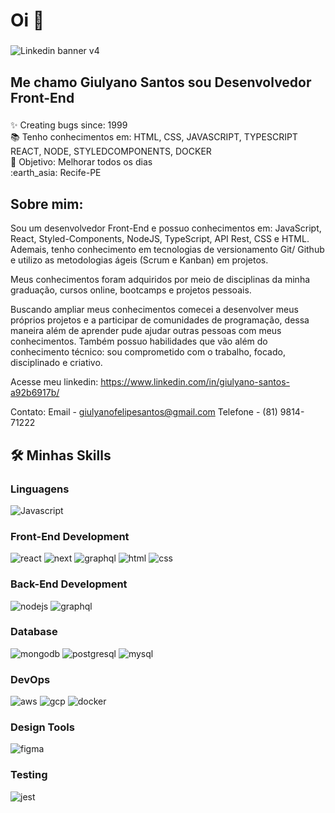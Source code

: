<h1 align="left">Oi 👋 </h1>

###
![Linkedin banner v4](https://user-images.githubusercontent.com/94020264/180661096-ffbd17fe-ed13-49ce-8de9-191fd53ea9fa.png)


<h2 align="left">Me chamo Giulyano Santos sou Desenvolvedor Front-End</h2>

###

<p align="left">✨ Creating bugs since: 1999<br>📚 Tenho conhecimentos em: HTML, CSS, JAVASCRIPT, TYPESCRIPT REACT, NODE, STYLEDCOMPONENTS, DOCKER <br>🎯 Objetivo: Melhorar todos os dias <br> :earth_asia: Recife-PE </p>

###

<h2 align="left">Sobre mim:</h2>

<p> Sou um desenvolvedor Front-End e possuo conhecimentos em: JavaScript, React, Styled-Components, NodeJS, TypeScript, API Rest, CSS e HTML. Ademais, tenho conhecimento em tecnologias de versionamento Git/ Github e utilizo as metodologias ágeis (Scrum e Kanban) em projetos. 

Meus conhecimentos foram adquiridos por meio de disciplinas da minha graduação, cursos online, bootcamps e projetos pessoais. 

Buscando ampliar meus conhecimentos comecei a desenvolver meus próprios projetos e a participar de comunidades de programação, dessa maneira além de aprender pude ajudar outras pessoas com meus conhecimentos. Também possuo habilidades que vão além do conhecimento técnico: sou comprometido com o trabalho, focado, disciplinado e criativo.
 
Acesse meu linkedin:
https://www.linkedin.com/in/giulyano-santos-a92b6917b/

Contato:
Email - giulyanofelipesantos@gmail.com
Telefone - (81) 9814-71222  </p>

###




## 🛠️ Minhas Skills

### Linguagens

![Javascript](https://img.shields.io/badge/JavaScript-323330?style=for-the-badge&logo=javascript&logoColor=F7DF1E)


### Front-End Development

![react](https://img.shields.io/badge/React-20232A?style=for-the-badge&logo=react&logoColor=61DAFB)
![next](https://img.shields.io/badge/Next-000000?style=for-the-badge&logo=nextdotjs&logoColor=FFFFFF)
![graphql](https://img.shields.io/badge/GraphQL-E434AA?style=for-the-badge&logo=graphql&logoColor=white)
![html](https://img.shields.io/badge/HTML5-E34F26?style=for-the-badge&logo=html5&logoColor=white)
![css](https://img.shields.io/badge/CSS3-1572B6?style=for-the-badge&logo=css3&logoColor=white)

### Back-End Development

![nodejs](https://img.shields.io/badge/Node.js-43853D?style=for-the-badge&logo=node.js&logoColor=white)
![graphql](https://img.shields.io/badge/GraphQL-ff3399?style=for-the-badge&logo=graphql&logoColor=white)

### Database

![mongodb](https://img.shields.io/badge/MongoDB-4EA94B?style=for-the-badge&logo=mongodb&logoColor=white)
![postgresql](https://img.shields.io/badge/PostgreSQL-316192?style=for-the-badge&logo=postgresql&logoColor=white)
![mysql](https://img.shields.io/badge/MySQL-cc6600?style=for-the-badge&logo=mysql&logoColor=white)

### DevOps

![aws](https://img.shields.io/badge/AWS-232F3E?style=for-the-badge&logo=amazon-aws&logoColor=white)
![gcp](https://img.shields.io/badge/GCP-4285F4?style=for-the-badge&logo=google-cloud&logoColor=whit)
![docker](https://img.shields.io/badge/Docker-006699?style=for-the-badge&logo=docker&logoColor=white)

### Design Tools
![figma](https://img.shields.io/badge/figma-000000?style=for-the-badge&logo=figma&logoColor=white)


### Testing
![jest](https://img.shields.io/badge/Jest-C21325?style=for-the-badge&logo=jest&logoColor=white)
